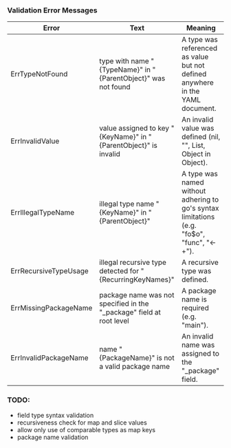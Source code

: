 ### Validation Error Messages

| Error | Text | Meaning |
|---|---------|----------|
| ErrTypeNotFound | type with name "{TypeName}" in "{ParentObject}" was not found | A type was referenced as value but not defined anywhere in the YAML document. |
| ErrInvalidValue | value assigned to key "{KeyName}" in "{ParentObject}" is invalid | An invalid value was defined (nil, "", List, Object in Object). |
| ErrIllegalTypeName | illegal type name "{KeyName}" in "{ParentObject}" | A type was named without adhering to go's syntax limitations (e.g. "fo$o", "func", "<-+"). |
| ErrRecursiveTypeUsage | illegal recursive type detected for "{RecurringKeyNames}" | A recursive type was defined. |
| ErrMissingPackageName | package name was not specified in the "_package" field at root level | A package name is required (e.g. "main"). |
| ErrInvalidPackageName | name "{PackageName}" is not a valid package name | An invalid name was assigned to the "_package" field. |

### TODO:
- field type syntax validation
- recursiveness check for map and slice values
- allow only use of comparable types as map keys
- package name validation
